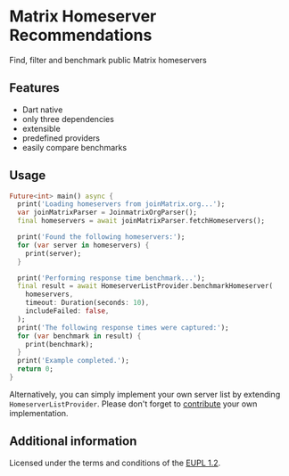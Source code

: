 # Matrix Homeserver Recommendations

Find, filter and benchmark public Matrix homeservers

## Features

- Dart native
- only three dependencies
- extensible
- predefined providers
- easily compare benchmarks

## Usage

```dart
Future<int> main() async {
  print('Loading homeservers from joinMatrix.org...');
  var joinMatrixParser = JoinmatrixOrgParser();
  final homeservers = await joinMatrixParser.fetchHomeservers();

  print('Found the following homeservers:');
  for (var server in homeservers) {
    print(server);
  }

  print('Performing response time benchmark...');
  final result = await HomeserverListProvider.benchmarkHomeserver(
    homeservers,
    timeout: Duration(seconds: 10),
    includeFailed: false,
  );
  print('The following response times were captured:');
  for (var benchmark in result) {
    print(benchmark);
  }
  print('Example completed.');
  return 0;
}
```

Alternatively, you can simply implement your own server list by extending `HomeserverListProvider`. Please don't forget
to [contribute](CONTRIBUTING.md) your own implementation.

## Additional information

Licensed under the terms and conditions of the [EUPL 1.2](LICENSE).